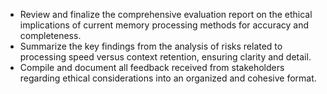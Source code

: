 - Review and finalize the comprehensive evaluation report on the ethical implications of current memory processing methods for accuracy and completeness.
- Summarize the key findings from the analysis of risks related to processing speed versus context retention, ensuring clarity and detail.
- Compile and document all feedback received from stakeholders regarding ethical considerations into an organized and cohesive format.